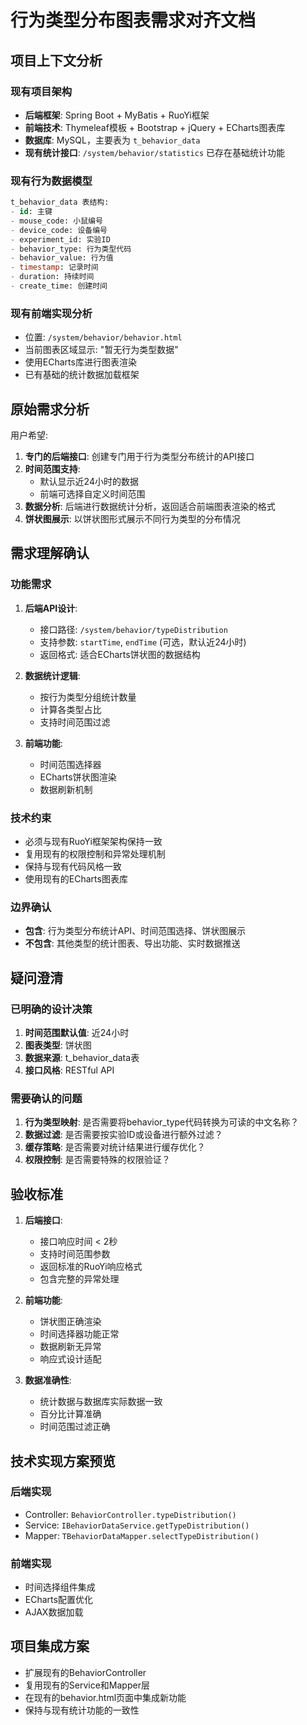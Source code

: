# 行为类型分布图表需求对齐文档

## 项目上下文分析

### 现有项目架构
- **后端框架**: Spring Boot + MyBatis + RuoYi框架
- **前端技术**: Thymeleaf模板 + Bootstrap + jQuery + ECharts图表库
- **数据库**: MySQL，主要表为 `t_behavior_data`
- **现有统计接口**: `/system/behavior/statistics` 已存在基础统计功能

### 现有行为数据模型
```sql
t_behavior_data 表结构:
- id: 主键
- mouse_code: 小鼠编号
- device_code: 设备编号
- experiment_id: 实验ID
- behavior_type: 行为类型代码
- behavior_value: 行为值
- timestamp: 记录时间
- duration: 持续时间
- create_time: 创建时间
```

### 现有前端实现分析
- 位置: `/system/behavior/behavior.html`
- 当前图表区域显示: "暂无行为类型数据"
- 使用ECharts库进行图表渲染
- 已有基础的统计数据加载框架

## 原始需求分析

用户希望:
1. **专门的后端接口**: 创建专门用于行为类型分布统计的API接口
2. **时间范围支持**: 
   - 默认显示近24小时的数据
   - 前端可选择自定义时间范围
3. **数据分析**: 后端进行数据统计分析，返回适合前端图表渲染的格式
4. **饼状图展示**: 以饼状图形式展示不同行为类型的分布情况

## 需求理解确认

### 功能需求
1. **后端API设计**:
   - 接口路径: `/system/behavior/typeDistribution`
   - 支持参数: `startTime`, `endTime` (可选，默认近24小时)
   - 返回格式: 适合ECharts饼状图的数据结构

2. **数据统计逻辑**:
   - 按行为类型分组统计数量
   - 计算各类型占比
   - 支持时间范围过滤

3. **前端功能**:
   - 时间范围选择器
   - ECharts饼状图渲染
   - 数据刷新机制

### 技术约束
- 必须与现有RuoYi框架架构保持一致
- 复用现有的权限控制和异常处理机制
- 保持与现有代码风格一致
- 使用现有的ECharts图表库

### 边界确认
- **包含**: 行为类型分布统计API、时间范围选择、饼状图展示
- **不包含**: 其他类型的统计图表、导出功能、实时数据推送

## 疑问澄清

### 已明确的设计决策
1. **时间范围默认值**: 近24小时
2. **图表类型**: 饼状图
3. **数据来源**: t_behavior_data表
4. **接口风格**: RESTful API

### 需要确认的问题
1. **行为类型映射**: 是否需要将behavior_type代码转换为可读的中文名称？
2. **数据过滤**: 是否需要按实验ID或设备进行额外过滤？
3. **缓存策略**: 是否需要对统计结果进行缓存优化？
4. **权限控制**: 是否需要特殊的权限验证？

## 验收标准

1. **后端接口**:
   - 接口响应时间 < 2秒
   - 支持时间范围参数
   - 返回标准的RuoYi响应格式
   - 包含完整的异常处理

2. **前端功能**:
   - 饼状图正确渲染
   - 时间选择器功能正常
   - 数据刷新无异常
   - 响应式设计适配

3. **数据准确性**:
   - 统计数据与数据库实际数据一致
   - 百分比计算准确
   - 时间范围过滤正确

## 技术实现方案预览

### 后端实现
- Controller: `BehaviorController.typeDistribution()`
- Service: `IBehaviorDataService.getTypeDistribution()`
- Mapper: `TBehaviorDataMapper.selectTypeDistribution()`

### 前端实现
- 时间选择组件集成
- ECharts配置优化
- AJAX数据加载

## 项目集成方案

- 扩展现有的BehaviorController
- 复用现有的Service和Mapper层
- 在现有的behavior.html页面中集成新功能
- 保持与现有统计功能的一致性